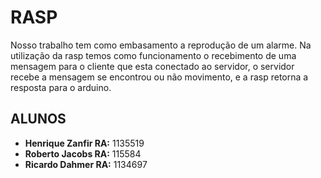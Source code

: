 # RASP

Nosso trabalho tem como embasamento a reprodução de um alarme. Na utilização da rasp temos como funcionamento o recebimento de uma mensagem para o cliente que esta conectado ao servidor, o servidor recebe a mensagem se encontrou ou não movimento, e a rasp retorna a resposta para o arduino.

## ALUNOS
- **Henrique Zanfir RA:** 1135519
- **Roberto Jacobs RA:** 115584
- **Ricardo Dahmer RA:** 1134697
